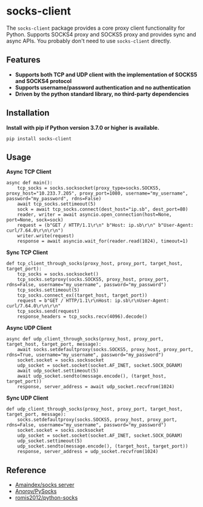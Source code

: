 # socks-client



The `socks-client` package provides a core proxy client functionality for Python. Supports SOCKS4 proxy and SOCKS5 proxy and provides sync and async APIs. You probably don't need to use `socks-client` directly.

## Features

* **Supports both TCP and UDP client with the implementation of SOCKS5 and SOCKS4 protocol**
* **Supports username/password authentication and no authentication**
* **Driven by the python standard library, no third-party dependencies**

## Installation

**Install with pip if Python version 3.7.0 or higher is available.**

```
pip install socks-client
```

## Usage

**Async TCP Client**

```
async def main():
    tcp_socks = socks.socksocket(proxy_type=socks.SOCKS5, proxy_host="10.233.7.205", proxy_port=1080, username="my_username", password="my_password", rdns=False)
    await tcp_socks.settimeout(5)
    sock = await tcp_socks.connect(dest_host="ip.sb", dest_port=80)
    reader, writer = await asyncio.open_connection(host=None, port=None, sock=sock)
    request = (b"GET / HTTP/1.1\r\n" b"Host: ip.sb\r\n" b"User-Agent: curl/7.64.0\r\n\r\n")
    writer.write(request)
    response = await asyncio.wait_for(reader.read(1024), timeout=1)
```

**Sync TCP Client**

```
def tcp_client_through_socks(proxy_host, proxy_port, target_host, target_port):
    tcp_socks = socks.socksocket()
    tcp_socks.setproxy(socks.SOCKS5, proxy_host, proxy_port, rdns=False, username="my_username", password="my_password")
    tcp_socks.settimeout(5)
    tcp_socks.connect_ex((target_host, target_port))
    request = b"GET / HTTP/1.1\r\nHost: ip.sb\r\nUser-Agent: curl/7.64.0\r\n\r\n"
    tcp_socks.send(request)
    response_headers = tcp_socks.recv(4096).decode()
```

**Async UDP Client**

```
async def udp_client_through_socks(proxy_host, proxy_port, target_host, target_port, message):
    await socks.setdefaultproxy(socks.SOCKS5, proxy_host, proxy_port, rdns=True, username="my_username", password="my_password")
    socket.socket = socks.socksocket
    udp_socket = socket.socket(socket.AF_INET, socket.SOCK_DGRAM)
    await udp_socket.settimeout(5)
    await udp_socket.sendto(message.encode(), (target_host, target_port))
    response, server_address = await udp_socket.recvfrom(1024)
```

**Sync UDP Client**

```
def udp_client_through_socks(proxy_host, proxy_port, target_host, target_port, message):
    socks.setdefaultproxy(socks.SOCKS5, proxy_host, proxy_port, rdns=False, username="my_username", password="my_password")
    socket.socket = socks.socksocket
    udp_socket = socket.socket(socket.AF_INET, socket.SOCK_DGRAM)
    udp_socket.settimeout(5)
    udp_socket.sendto(message.encode(), (target_host, target_port))
    response, server_address = udp_socket.recvfrom(1024)
```

## Reference

* [Amaindex/socks server](https://github.com/Amaindex/asyncio-socks-server.git)
* [Anorov/PySocks](https://github.com/Anorov/PySocks.git)
* [romis2012/python-socks](https://github.com/romis2012/python-socks.git)
